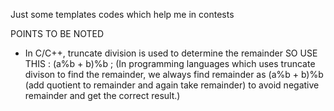 Just some templates codes which help me in contests

POINTS TO BE NOTED
- In C/C++, truncate division is used to determine the remainder
SO USE THIS : (a%b + b)%b ; 
(In programming languages which uses truncate divison to find the remainder, we always find remainder as (a%b + b)%b (add quotient to remainder and again take remainder) to avoid negative remainder and get the correct result.)
